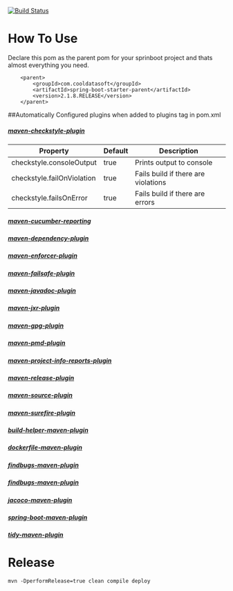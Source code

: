 [![Build Status](https://travis-ci.org/cooldatasoft/spring-boot-starter-parent.svg?branch=develop)](https://travis-ci.org/cooldatasoft/spring-boot-starter-parent)


# How To Use

Declare this pom as the parent pom for your sprinboot project and thats almost everything you need. 


        <parent>
            <groupId>com.cooldatasoft</groupId>
            <artifactId>spring-boot-starter-parent</artifactId>
            <version>2.1.8.RELEASE</version>
        </parent>
        
        
##Automatically Configured plugins when added to plugins tag in pom.xml

##### [maven-checkstyle-plugin](https://maven.apache.org/plugins/maven-checkstyle-plugin/index.html)

 
 Property                       | Default   | Description
 ---                            | ---       | ---
 checkstyle.consoleOutput       | true      | Prints output to console
 checkstyle.failOnViolation     | true      | Fails build if there are violations
 checkstyle.failsOnError        | true      | Fails build if there are errors
 
##### [maven-cucumber-reporting](https://github.com/damianszczepanik/maven-cucumber-reporting)
##### [maven-dependency-plugin](https://maven.apache.org/plugins/maven-dependency-plugin/)
##### [maven-enforcer-plugin](https://maven.apache.org/enforcer/maven-enforcer-plugin/)
##### [maven-failsafe-plugin](https://maven.apache.org/surefire/maven-failsafe-plugin/)
##### [maven-javadoc-plugin](https://maven.apache.org/plugins/maven-javadoc-plugin/)
##### [maven-jxr-plugin](https://maven.apache.org/jxr/maven-jxr-plugin/)
##### [maven-gpg-plugin](https://maven.apache.org/plugins/maven-gpg-plugin/)
##### [maven-pmd-plugin](https://maven.apache.org/plugins/maven-pmd-plugin/)
##### [maven-project-info-reports-plugin](https://maven.apache.org/plugins/maven-project-info-reports-plugin/)
##### [maven-release-plugin](https://maven.apache.org/maven-release/maven-release-plugin/)
##### [maven-source-plugin](https://maven.apache.org/plugins/maven-source-plugin/)
##### [maven-surefire-plugin](https://maven.apache.org/surefire/maven-surefire-plugin/)

##### [build-helper-maven-plugin](https://www.mojohaus.org/build-helper-maven-plugin/index.html)
##### [dockerfile-maven-plugin](https://github.com/spotify/dockerfile-maven)
##### [findbugs-maven-plugin](https://gleclaire.github.io/findbugs-maven-plugin/)
##### [findbugs-maven-plugin](https://gleclaire.github.io/findbugs-maven-plugin/)
##### [jacoco-maven-plugin](https://www.eclemma.org/jacoco/trunk/doc/maven.html)
##### [spring-boot-maven-plugin](https://docs.spring.io/spring-boot/docs/current/maven-plugin/index.html)
##### [tidy-maven-plugin](https://www.mojohaus.org/tidy-maven-plugin/)



# Release
        
    mvn -DperformRelease=true clean compile deploy
        